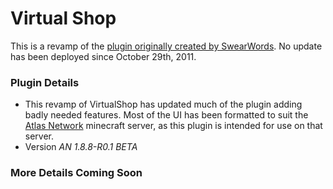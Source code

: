 # Virtual Shop #

This is a revamp of the [plugin originally created by SwearWords](http://dev.bukkit.org/bukkit-plugins/virtualshop/). No update has been deployed since October 29th, 2011. 

### Plugin Details ###

* This revamp of VirtualShop has updated much of the plugin adding badly needed features. Most of the UI has been formatted to suit the [Atlas Network](http://anmc.enjin.com/) minecraft server, as this plugin is intended for use on that server.
* Version *AN 1.8.8-R0.1 BETA*

### More Details Coming Soon ###
